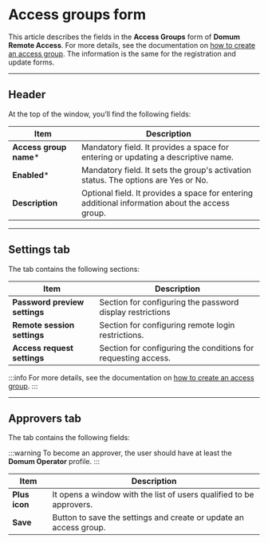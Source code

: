 # Access groups form

This article describes the fields in the **Access Groups** form of **Domum Remote Access**. For more details, see the documentation on [how to create an access group](/v3-32/docs/domum-create-access-group-for-vendor). The information is the same for the registration and update forms.

---
## Header
At the top of the window, you’ll find the following fields:

**Item**|**Description**
|---|---|
**Access group name***|Mandatory field. It provides a space for entering or updating a descriptive name.
**Enabled***|Mandatory field. It sets the group's activation status. The options are Yes or No.
**Description**|Optional field. It provides a space for entering additional information about the access group.

---
## Settings tab
The tab contains the following sections:

**Item**|**Description**
|---|---|
**Password preview settings**|Section for configuring the password display restrictions
**Remote session settings**|Section for configuring remote login restrictions.
**Access request settings**|Section for configuring the conditions for requesting access.

:::info
For more details, see the documentation on [how to create an access group](/v3-32/docs/domum-create-access-group-for-vendor).
:::

---
## Approvers tab
The tab contains the following fields:

:::warning
To become an approver, the user should have at least the **Domum Operator** profile.
:::

**Item**|**Description**
|---|---|
**Plus icon**|It opens a window with the list of users qualified to be approvers.
**Save**|Button to save the settings and create or update an access group.


